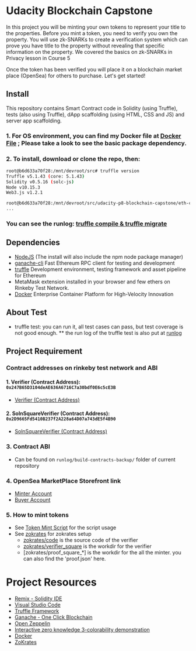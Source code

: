 # Udacity Blockchain Capstone

In this project you will be minting your own tokens to represent your title to the properties. Before you mint a token, you need to verify you own the property. You will use zk-SNARKs to create a verification system which can prove you have title to the property without revealing that specific information on the property. We covered the basics on zk-SNARKs in Privacy lesson in Course 5

Once the token has been verified you will place it on a blockchain market place (OpenSea) for others to purchase. Let's get started!

## Install

This repository contains Smart Contract code in Solidity (using Truffle), tests (also using Truffle), dApp scaffolding (using HTML, CSS and JS) and server app scaffolding.

### 1. For OS environment, you can find my Docker file at [Docker File](./.devcontainer/Dockerfile) ; Please take a look to see the basic package dependency.

### 2. To install, download or clone the repo, then:
```bash
root@b6d633a70f28:/mnt/devroot/src# truffle version
Truffle v5.1.43 (core: 5.1.43)
Solidity v0.5.16 (solc-js)
Node v10.15.3
Web3.js v1.2.1

root@b6d633a70f28:/mnt/devroot/src/udacity-p8-blockchain-capstone/eth-contracts# npm install
...

```

### You can see the runlog: [truffle compile & truffle migrate](./runlog/truffle-test-localchain.log)

## Dependencies

* [NodeJS](https://nodejs.org/en/download/current/) (The install will also include the npm node package manager)
* [ganache-cli](https://github.com/trufflesuite/ganache-cli) Fast Ethereum RPC client for testing and development
* [truffle](https://www.npmjs.com/package/truffle) Development environment, testing framework and asset pipeline for Ethereum
* MetaMask extension installed in your browser and few ethers on Rinkeby Test Network.
* [Docker](https://www.docker.com/) Enterprise Container Platform for High-Velocity Innovation

## About Test

* truffle test: you can run it, all test cases can pass, but test coverage is not good enough.
** the run log of the truffle test is also put at [runlog](./runlog/truffle-test-localchain.log)

## Project Requirement

### Contract addresses on rinkeby test network and ABI

#### 1. Verifier (Contract Address): `0x247B65D3104deAE636A6716C7a30bdf0E6c5cE3B`
* [Verifier (Contract Address)](https://rinkeby.etherscan.io/address/0x247B65D3104deAE636A6716C7a30bdf0E6c5cE3B)

#### 2. SolnSquareVerifier (Contract Address): `0x2D9665Fd5410B237f2A228a64D07a743dE5f4B90`
* [SolnSquareVerifier (Contract Address)](https://rinkeby.etherscan.io/address/0x2D9665Fd5410B237f2A228a64D07a743dE5f4B90)

### 3. Contract ABI
* Can be found on `runlog/build-contracts-backup/` folder of current repository

### 4. OpenSea MarketPlace Storefront link
* [Minter Account](https://rinkeby.opensea.io/accounts/0x4C05a7AD71b652564954651593e0605e7041C04a)
* [Buyer Account](https://rinkeby.opensea.io/accounts/0x93Ae92E99D05DEc0A15B392478a1930cdA6Bba8d)

### 5. How to mint tokens
* See [Token Mint Script](./eth-contracts/scripts/mint.js) for the script usage
* See [zokrates](./zokrates/) for zokrates setup
  - [zokrates/code](./zokrates/code/) is the source code of the verifier
  - [zokrates/verifier_square](./zokrates/verifier_square/) is the workdir for the verifier
  - [zokrates/proof_square_*] is the workdir for the all the minter. you can also find the 'proof.json' here.

# Project Resources

* [Remix - Solidity IDE](https://remix.ethereum.org/)
* [Visual Studio Code](https://code.visualstudio.com/)
* [Truffle Framework](https://truffleframework.com/)
* [Ganache - One Click Blockchain](https://truffleframework.com/ganache)
* [Open Zeppelin ](https://openzeppelin.org/)
* [Interactive zero knowledge 3-colorability demonstration](http://web.mit.edu/~ezyang/Public/graph/svg.html)
* [Docker](https://docs.docker.com/install/)
* [ZoKrates](https://github.com/Zokrates/ZoKrates)

